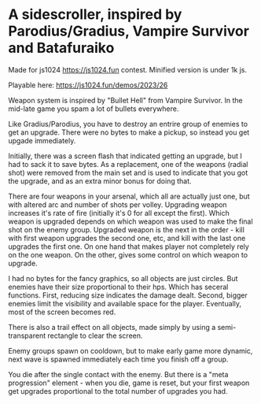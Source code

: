 # A sidescroller, inspired by Parodius/Gradius, Vampire Survivor and Batafuraiko

Made for js1024 https://js1024.fun contest. Minified version is under 1k js.

Playable here: https://js1024.fun/demos/2023/26

Weapon system is inspired by "Bullet Hell" from Vampire Survivor. In the mid-late game you spam a lot of bullets everywhere.

Like Gradius/Parodius, you have to destroy an entrire group of enemies to get an upgrade.
There were no bytes to make a pickup, so instead you get upgade immediately. 

Initially, there was a screen flash that indicated getting an upgrade, but I had to sack it to save bytes.
As a replacement, one of the weapons (radial shot) were removed from the main set and is used 
to indicate that you got the upgrade, and as an extra minor bonus for doing that.

There are four weapons in your arsenal, which all are actually just one, but with altered arc and number of shots per volley.
Upgrading weapon increases it's rate of fire (initially it's 0 for all except the first). 
Which weapon is upgraded depends on which weapon was used to make the final shot on the enemy group.
Upgraded weapon is the next in the order - kill with first weapon upgrades the second one, etc, and kill with the last one upgrades the first one.
On one hand that makes player not completely rely on the one weapon. On the other, gives some control on which weapon to upgrade.

I had no bytes for the fancy graphics, so all objects are just circles. But enemies have their size proportional to their hps.
Which has seceral functions. First, reducing size indicates the damage dealt. Second, bigger enemies limit the visibility and available space
for the player. Eventually, most of the screen becomes red.

There is also a trail effect on all objects, made simply by using a semi-transparent rectangle to clear the screen.

Enemy groups spawn on cooldown, but to make early game more dynamic, next wave is spawned immediately each time you finish off a group.

You die after the single contact with the enemy. But there is a "meta progression" element - when you die, game is reset, 
but your first weapon get upgrades proportional to the total number of upgrades you had.